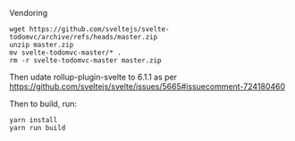 Vendoring
```
wget https://github.com/sveltejs/svelte-todomvc/archive/refs/heads/master.zip
unzip master.zip
mv svelte-todomvc-master/* .
rm -r svelte-todomvc-master master.zip
```

Then udate rollup-plugin-svelte to 6.1.1 as per https://github.com/sveltejs/svelte/issues/5665#issuecomment-724180460 

Then to build, run:

```
yarn install
yarn run build
```

